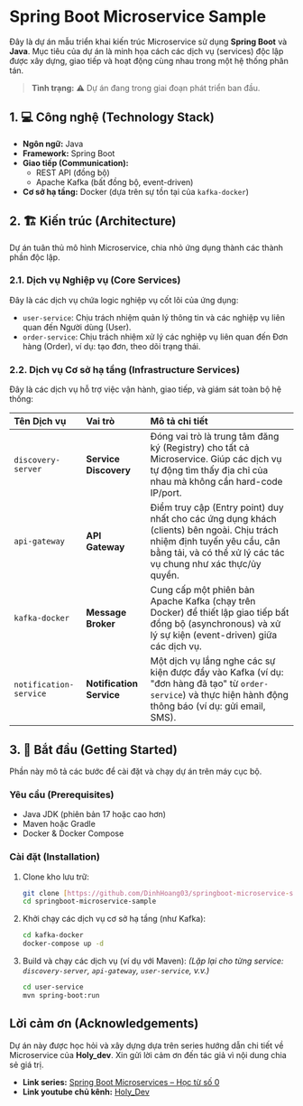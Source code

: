 # Spring Boot Microservice Sample

Đây là dự án mẫu triển khai kiến trúc Microservice sử dụng **Spring Boot** và **Java**. Mục tiêu của dự án là minh họa cách các dịch vụ (services) độc lập được xây dựng, giao tiếp và hoạt động cùng nhau trong một hệ thống phân tán.

> **Tình trạng:** ⚠️ Dự án đang trong giai đoạn phát triển ban đầu.

## 1. 💻 Công nghệ (Technology Stack)

* **Ngôn ngữ:** Java
* **Framework:** Spring Boot
* **Giao tiếp (Communication):**
    * REST API (đồng bộ)
    * Apache Kafka (bất đồng bộ, event-driven)
* **Cơ sở hạ tầng:** Docker (dựa trên sự tồn tại của `kafka-docker`)

## 2. 🏗️ Kiến trúc (Architecture)

Dự án tuân thủ mô hình Microservice, chia nhỏ ứng dụng thành các thành phần độc lập.

### 2.1. Dịch vụ Nghiệp vụ (Core Services)

Đây là các dịch vụ chứa logic nghiệp vụ cốt lõi của ứng dụng:

* `user-service`: Chịu trách nhiệm quản lý thông tin và các nghiệp vụ liên quan đến Người dùng (User).
* `order-service`: Chịu trách nhiệm xử lý các nghiệp vụ liên quan đến Đơn hàng (Order), ví dụ: tạo đơn, theo dõi trạng thái.

### 2.2. Dịch vụ Cơ sở hạ tầng (Infrastructure Services)

Đây là các dịch vụ hỗ trợ việc vận hành, giao tiếp, và giám sát toàn bộ hệ thống:

| Tên Dịch vụ | Vai trò | Mô tả chi tiết |
| :--- | :--- | :--- |
| `discovery-server` | **Service Discovery** | Đóng vai trò là trung tâm đăng ký (Registry) cho tất cả Microservice. Giúp các dịch vụ tự động tìm thấy địa chỉ của nhau mà không cần hard-code IP/port. |
| `api-gateway` | **API Gateway** | Điểm truy cập (Entry point) duy nhất cho các ứng dụng khách (clients) bên ngoài. Chịu trách nhiệm định tuyến yêu cầu, cân bằng tải, và có thể xử lý các tác vụ chung như xác thực/ủy quyền. |
| `kafka-docker` | **Message Broker** | Cung cấp một phiên bản Apache Kafka (chạy trên Docker) để thiết lập giao tiếp bất đồng bộ (asynchronous) và xử lý sự kiện (event-driven) giữa các dịch vụ. |
| `notification-service` | **Notification Service** | Một dịch vụ lắng nghe các sự kiện được đẩy vào Kafka (ví dụ: "đơn hàng đã tạo" từ `order-service`) và thực hiện hành động thông báo (ví dụ: gửi email, SMS). |

## 3. 🚀 Bắt đầu (Getting Started)

Phần này mô tả các bước để cài đặt và chạy dự án trên máy cục bộ.

### Yêu cầu (Prerequisites)

* Java JDK (phiên bản 17 hoặc cao hơn)
* Maven hoặc Gradle
* Docker & Docker Compose

### Cài đặt (Installation)

1.  Clone kho lưu trữ:
    ```bash
    git clone [https://github.com/DinhHoang03/springboot-microservice-sample.git](https://github.com/DinhHoang03/springboot-microservice-sample.git)
    cd springboot-microservice-sample
    ```

2.  Khởi chạy các dịch vụ cơ sở hạ tầng (như Kafka):
    ```bash
    cd kafka-docker
    docker-compose up -d
    ```

3.  Build và chạy các dịch vụ (ví dụ với Maven):
    *(Lặp lại cho từng service: `discovery-server`, `api-gateway`, `user-service`, v.v.)*
    ```bash
    cd user-service
    mvn spring-boot:run
    ```

## Lời cảm ơn (Acknowledgements)

Dự án này được học hỏi và xây dựng dựa trên series hướng dẫn chi tiết về Microservice của **Holy_dev**. Xin gửi lời cảm ơn đến tác giả vì nội dung chia sẻ giá trị.

* **Link series:** [Spring Boot Microservices – Học từ số 0](https://www.youtube.com/playlist?list=PL3ZNQ7Ti-wWo5FoHyBtDfzX7DE15UPy4N)
* **Link youtube chủ kênh:** [Holy_Dev](https://www.youtube.com/@dev-maniac2349/featured)